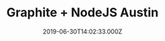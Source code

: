 ---
title: Graphite + NodeJS Austin
type: video
date: 2019-06-30T14:02:33.000Z
link: https://youtu.be/2vWV2Pzglb4
tags: media
---